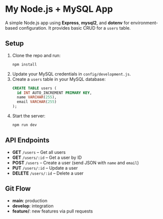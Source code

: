 # My Node.js + MySQL App

A simple Node.js app using **Express**, **mysql2**, and **dotenv** for environment-based configuration. It provides basic CRUD for a `users` table.

## Setup

1. Clone the repo and run:
   ```bash
   npm install
   ```
2. Update your MySQL credentials in `config/development.js`.
3. Create a `users` table in your MySQL database:
   ```sql
   CREATE TABLE users (
     id INT AUTO_INCREMENT PRIMARY KEY,
     name VARCHAR(255),
     email VARCHAR(255)
   );
   ```
4. Start the server:
   ```bash
   npm run dev
   ```

## API Endpoints

- **GET** `/users` – Get all users  
- **GET** `/users/:id` – Get a user by ID  
- **POST** `/users` – Create a user (send JSON with `name` and `email`)  
- **PUT** `/users/:id` – Update a user  
- **DELETE** `/users/:id` – Delete a user

## Git Flow

- **main**: production  
- **develop**: integration  
- **feature/**: new features via pull requests
